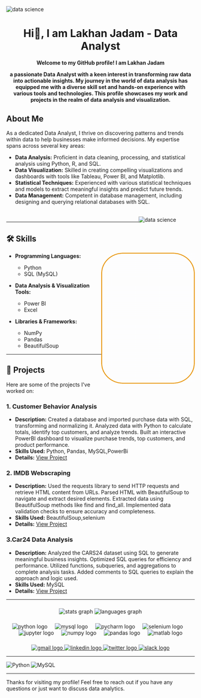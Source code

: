 <br clear="both">
<img align="center" src="https://github.com/lakhan9340/lakhan9340/blob/main/lakhan%20jadam%20(1).png" alt="data science" width="1200" />

<h1 align="center">
  Hi👋, I am Lakhan Jadam - Data Analyst
</h1>

<h4 align="center">
  Welcome to my GitHub profile! I am Lakhan Jadam
 
  <p align="center">
  
a passionate Data Analyst with a keen interest in transforming raw data into actionable insights. My journey in the world of data analysis has equipped me with a diverse skill set and hands-on experience with various tools and technologies. This profile showcases my work and projects in the realm of data analysis and visualization.
    </p>
 </h4>
 <h2>
 About Me
   </h2>
<p align="left">
As a dedicated Data Analyst, I thrive on discovering patterns and trends within data to help businesses make informed decisions. My expertise spans across several key areas:

- **Data Analysis:** Proficient in data cleaning, processing, and statistical analysis using Python, R, and SQL.
- **Data Visualization:** Skilled in creating compelling visualizations and dashboards with tools like Tableau, Power BI, and Matplotlib.
- **Statistical Techniques:** Experienced with various statistical techniques and models to extract meaningful insights and predict future trends.
- **Data Management:** Competent in database management, including designing and querying relational databases with SQL.
 </p>
<br clear="both">
<img align="right" src="https://camo.githubusercontent.com/19db51af5f90f1b152bc0b9078f5fe97053955be5074f03f17019c70345bdcdb/68747470733a2f2f6d69726f2e6d656469756d2e636f6d2f6d61782f313336302f302a37513379765349765f7430696f4a2d5a2e676966" alt="data science" width="150" />

---
## 🛠️ Skills
  <img align="right" src="https://github.com/lakhan9340/lakhan9340/blob/main/download.gif" alt="data science"  width="250" height="350" /> 
  
- **Programming Languages:**
  - Python
  - SQL (MySQL)

- **Data Analysis & Visualization Tools:**
  - Power BI
  - Excel
- **Libraries & Frameworks:**
  - NumPy
  - Pandas
  - BeautifulSoup
---

## 📁 Projects

Here are some of the projects I've worked on:

### 1. Customer Behavior Analysis
- **Description:** Created a database and imported purchase data with SQL, transforming and normalizing it. Analyzed data with Python to calculate totals, identify top customers, and analyze trends. Built an interactive PowerBI dashboard to visualize purchase trends, top customers, and product performance.
- **Skills Used:** Python, Pandas, MySQL,PowerBi
- **Details:** [View Project](https://github.com/lakhan9340/Customer-Purchase-Behavior-Analysis-and-Reporting-)

### 2. IMDB Webscraping 
- **Description:** Used the requests library to send HTTP requests and retrieve HTML content from URLs. Parsed HTML with BeautifulSoup to navigate and extract desired elements. Extracted data using BeautifulSoup methods like find and find_all. Implemented data validation checks to ensure accuracy and completeness.
- **Skills Used:** BeautifulSoup,selenium
- **Details:** [View Project](https://github.com/lakhan9340/IMDB-Web-scarping-)

### 3.Car24 Data Analysis
- **Description:** Analyzed the CARS24 dataset using SQL to generate meaningful business insights. Optimized SQL queries for efficiency and performance. Utilized functions, subqueries, and aggregations to complete analysis tasks. Added comments to SQL queries to explain the approach and logic used.
- **Skills Used:** MySQL
- **Details:** [View Project](https://github.com/lakhan9340/Car24-Data-Analysis-By-Using-SQL)

---

###

<div align="center">
  <img src="https://github-readme-stats.vercel.app/api?username=lakhan9340&hide_title=false&hide_rank=false&show_icons=true&include_all_commits=true&count_private=true&disable_animations=false&theme=dracula&locale=en&hide_border=false" height="150" alt="stats graph"  />
  <img src="https://github-readme-stats.vercel.app/api/top-langs?username=lakhan9340&locale=en&hide_title=false&layout=compact&card_width=320&langs_count=5&theme=dracula&hide_border=false" height="150" alt="languages graph"  />
</div>

###

<div align="center">
  <img src="https://cdn.jsdelivr.net/gh/devicons/devicon/icons/python/python-original.svg" height="30" alt="python logo"  />
  <img width="12" />
  <img src="https://cdn.jsdelivr.net/gh/devicons/devicon/icons/mysql/mysql-original.svg" height="30" alt="mysql logo"  />
  <img width="12" />
  <img src="https://cdn.jsdelivr.net/gh/devicons/devicon/icons/pycharm/pycharm-original.svg" height="30" alt="pycharm logo"  />
  <img width="12" />
  <img src="https://cdn.jsdelivr.net/gh/devicons/devicon/icons/selenium/selenium-original.svg" height="30" alt="selenium logo"  />
  <img width="12" />
  <img src="https://cdn.jsdelivr.net/gh/devicons/devicon/icons/jupyter/jupyter-original.svg" height="30" alt="jupyter logo"  />
  <img width="12" />
  <img src="https://cdn.jsdelivr.net/gh/devicons/devicon/icons/numpy/numpy-original.svg" height="30" alt="numpy logo"  />
  <img width="12" />
  <img src="https://cdn.jsdelivr.net/gh/devicons/devicon/icons/pandas/pandas-original.svg" height="30" alt="pandas logo"  />
  <img width="12" />
  <img src="https://cdn.jsdelivr.net/gh/devicons/devicon/icons/matlab/matlab-original.svg" height="30" alt="matlab logo"  />
</div>

###

<div align="center">
  <a href="mailto:lakhanjadam83@gmail.com">
  <img src="https://img.shields.io/static/v1?message=Gmail&logo=gmail&label=&color=D14836&logoColor=white&labelColor=&style=for-the-badge" height="35" alt="gmail logo" />
</a>
 <a href="https://www.linkedin.com/in/lakhan-jadam-91a775131/">
  <img src="https://img.shields.io/static/v1?message=LinkedIn&logo=linkedin&label=&color=0077B5&logoColor=white&labelColor=&style=for-the-badge" height="35" alt="linkedin logo"  />
</a>
</a>
 <a href="https://x.com/Medicineexpert0">
   <img src="https://img.shields.io/static/v1?message=Twitter&logo=twitter&label=&color=1DA1F2&logoColor=white&labelColor=&style=for-the-badge" height="35" alt="twitter logo"  />
</a>
</a>
 <a href="https://app.slack.com/">
  <img src="https://img.shields.io/static/v1?message=Slack&logo=slack&label=&color=4A154B&logoColor=white&labelColor=&style=for-the-badge" height="35" alt="slack logo"  />
</a>
  
 
  
</div>


---

![Python](https://img.shields.io/badge/Python-3.8-blue) ![MySQL](https://img.shields.io/badge/MySQL-8.0-blue)

---

Thanks for visiting my profile! Feel free to reach out if you have any questions or just want to discuss data analytics.



